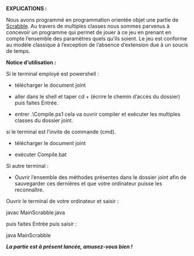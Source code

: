 
<strong>EXPLICATIONS :</strong>

Nous avons programmé en programmation orientée objet une partie de <a href="https://fr.wikipedia.org/wiki/Scrabble">Scrabble</a>. Au travers de multiples classes nous sommes parvenus à concevoir un programme qui permet de jouer à ce jeu en prenant en compte l’ensemble des paramètres quels qu’ils soient. Le jeu est conforme au modèle classique à l’exception de l’absence d’extension due à un soucis de temps.

<strong>Notice d’utilisation :</strong>

Si le terminal employé est powershell :

- télécharger le document joint

- aller dans le shell et taper cd + (écrire le chemin d’accès du dossier) puis faites Entrée.

- entrer .\Compile.ps1 cela va ouvrir compiler et exécuter les multiples classes du dossier joint.

si le terminal est l’invite de commande (cmd).

- télécharger le document joint

- exécuter Compile.bat

Si autre terminal :

- Ouvrir l’ensemble des méthodes présentes dans le dossier joint afin de sauvegarder ces dernières et que votre ordinateur puisse les reconnaître.

Ouvrir le terminal de votre ordinateur et saisir : 

javac MainScrabble.java

puis faites Entrée puis saisir :

java MainScrabble 



<strong><i>La partie est à présent lancée, amusez-vous bien !</i></strong>
